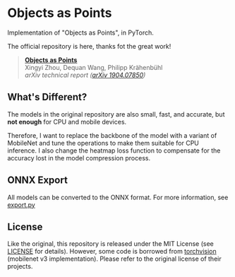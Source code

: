 # Objects as Points

Implementation of "Objects as Points", in PyTorch.

The official repository is here, thanks fot the great work!
> [**Objects as Points**](https://github.com/xingyizhou/CenterNet)  
> Xingyi Zhou, Dequan Wang, Philipp Kr&auml;henb&uuml;hl  
> *arXiv technical report ([arXiv 1904.07850](http://arxiv.org/abs/1904.07850))*  


## What's Different?

The models in the original repository are also small, fast, and accurate, but **not enough** for CPU and mobile devices.  

Therefore, I want to replace the backbone of the model with a variant of MobileNet and tune the operations to make them suitable for CPU inference.
I also change the heatmap loss function to compensate for the accuracy lost in the model compression process.

## ONNX Export

All models can be converted to the ONNX format. For more information, see [export.py](export.py)

## License

Like the original, this repository is released under the MIT License (see [LICENSE](LICENSE) for details).
However, some code is borrowed from [torchvision](https://github.com/pytorch/vision) (mobilenet v3 implementation).
Please refer to the original license of their projects.

